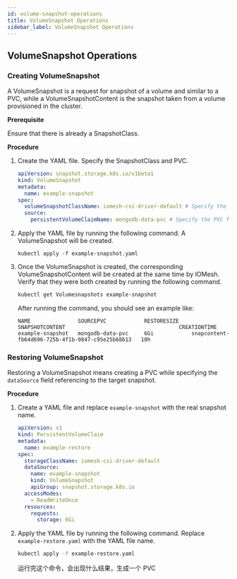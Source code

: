 ```yaml
---
id: volume-snapshot-operations
title: VolumeSnapshot Operations
sidebar_label: VolumeSnapshot Operations
---
```


## VolumeSnapshot Operations

### Creating VolumeSnapshot

A VolumeSnapshot is a request for snapshot of a volume and similar to a PVC, while a VolumeSnapshotContent is the snapshot taken from a volume provisioned in the cluster. 

**Prerequisite**

Ensure that there is already a SnapshotClass.

**Procedure**

1. Create the YAML file. Specify the SnapshotClass and PVC.

    ```yaml
    apiVersion: snapshot.storage.k8s.io/v1beta1
    kind: VolumeSnapshot
    metadata:
      name: example-snapshot
    spec:
      volumeSnapshotClassName: iomesh-csi-driver-default # Specify the SnapshotClass.
      source:
        persistentVolumeClaimName: mongodb-data-pvc # Specify the PVC for which you want to take a snapshot.

    ```

2. Apply the YAML file by running the following command. A VolumeSnapshot will be created.

    ```text
    kubectl apply -f example-snapshot.yaml
    ```

3. Once the VolumeSnapshot is created, the corresponding VolumeSnapshotContent will be created at the same time by IOMesh. Verify that they were both created by running the following command.

    ```bash
    kubectl get Volumesnapshots example-snapshot
    ```

   After running the command, you should see an example like:
    ```output
    NAME               SOURCEPVC            RESTORESIZE    SNAPSHOTCONTENT                                    CREATIONTIME
    example-snapshot   mongodb-data-pvc     6Gi            snapcontent-fb64d696-725b-4f1b-9847-c95e25b68b13   10h
    ```

### Restoring VolumeSnapshot

Restoring a VolumeSnapshot means creating a PVC while specifying the `dataSource` field referencing to the target snapshot. 

**Procedure**

1. Create a YAML file and replace `example-snapshot` with the real snapshot name.

    ```yaml
    apiVersion: v1
    kind: PersistentVolumeClaim
    metadata:
      name: example-restore
    spec:
      storageClassName: iomesh-csi-driver-default
      dataSource:
        name: example-snapshot
        kind: VolumeSnapshot
        apiGroup: snapshot.storage.k8s.io
      accessModes:
        - ReadWriteOnce
      resources:
        requests:
          storage: 6Gi
    ```

2. Apply the YAML file by running the following command. Replace `example-restore.yaml` with the YAML file name.

    ```bash
    kubectl apply -f example-restore.yaml
    ```
    运行完这个命令，会出现什么结果，生成一个 PVC 